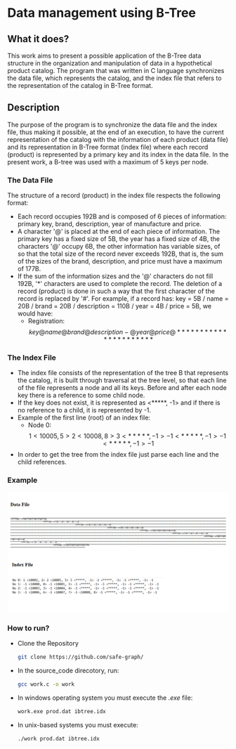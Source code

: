 # Data management using B-Tree

## What it does?
This work aims to present a possible application of the B-Tree data structure in the organization and manipulation of data in a hypothetical product catalog. The program that was written in C language synchronizes the data file, which represents the catalog, and the index file that refers to the representation of the catalog in B-Tree format.

## Description
The purpose of the program is to synchronize the data file and the index file, thus making it possible, at the end of an execution, to have the current representation of the catalog with the information of each product (data file) and its representation in B-Tree format (index file) where each record (product) is represented by a primary key and its index in the data file. In the present work, a B-tree was used with a maximum of 5 keys per node.

### The Data File
The structure of a record (product) in the index file respects the following format:
- Each record occupies 192B and is composed of 6 pieces of information: primary key, brand, description, year of manufacture and price.
- A character '@' is placed at the end of each piece of information. The primary key has a fixed size of 5B, the year has a fixed size of 4B, the characters '@' occupy 6B, the other information has variable sizes, of so that the total size of the record never exceeds 192B, that is, the sum of the sizes of the brand, description, and price must have a maximum of 177B.
- If the sum of the information sizes and the '@' characters do not fill 192B, '*' characters are used to complete the record. The deletion of a record (product) is done in such a way that the first character of the record is replaced by '#'. For example, if a record has: key = 5B / name = 20B / brand = 20B / description = 110B / year = 4B / price = 5B, we would have:
    - Registration:
     $$ key@name@brand@description-@year@price@***************** *****$$

### The Index File
- The index file consists of the representation of the tree B that represents the catalog, it is built through traversal at the tree level, so that each line of the file represents a node and all its keys. Before and after each node key there is a reference to some child node.
- If the key does not exist, it is represented as <*****, -1> and if there is no reference to a child, it is represented by -1. 
- Example of the first line (root) of an index file:
    - Node 0: 
     $$1<10005, 5>2<10008, 8>3<*****, -1>-1<*****, -1>-1<*****,-1>-1$$
- In order to get the tree from the index file just parse each line and the child references.

### Example
![title](./images/img.png)


### How to run?
- Clone the Repository
    ```bash
    git clone https://github.com/safe-graph/
    ```
- In the source_code direcotory, run:
    ```bash
    gcc work.c -o work
    ```
- In windows operating system you must execute the *.exe* file:
    ```bash
    work.exe prod.dat ibtree.idx
    ```
- In unix-based systems you must execute:
    ```bash
    ./work prod.dat ibtree.idx
    ```
